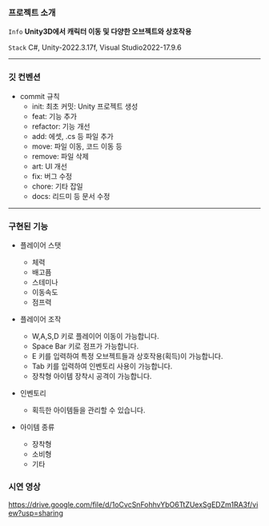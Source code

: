 ### 프로젝트 소개

 `Info` **Unity3D에서 캐릭터 이동 및 다양한 오브젝트와 상호작용**

 `Stack` C#, Unity-2022.3.17f, Visual Studio2022-17.9.6  

---

### 깃 컨벤션

- commit 규칙
    - init: 최초 커밋: Unity 프로젝트 생성
    - feat: 기능 추가
    - refactor: 기능 개선
    - add: 에셋, .cs 등 파일 추가
    - move: 파일 이동, 코드 이동 등
    - remove: 파일 삭제
    - art: UI 개선
    - fix: 버그 수정
    - chore: 기타 잡일
    - docs: 리드미 등 문서 수정

---

### 구현된 기능

- 플레이어 스탯
    - 체력
    - 배고픔
    - 스테미나
    - 이동속도
    - 점프력

- 플레이어 조작
    - W,A,S,D 키로 플레이어 이동이 가능합니다.
    - Space Bar 키로 점프가 가능합니다.
    - E 키를 입력하여 특정 오브젝트들과 상호작용(획득)이 가능합니다.
    - Tab 키를 입력하여 인벤토리 사용이 가능합니다.
    - 장착형 아이템 장착시 공격이 가능합니다.
 
- 인벤토리
     - 획득한 아이템들을 관리할 수 있습니다.
 
- 아이템 종류
    - 장착형
    - 소비형
    - 기타
   
### 시연 영상
https://drive.google.com/file/d/1oCvcSnFohhvYbO6TtZUexSgEDZm1RA3f/view?usp=sharing
